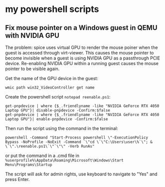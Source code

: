 # my powershell scripts

## Fix mouse pointer on a Windows guest in QEMU with NVIDIA GPU

The problem: spice uses virtual GPU to render the mouse poiner when the guest is accessed through virt-viewer. This causes the mouse pointer to become invisible when a guest is using NVIDIA GPU as a passthrough PCIE device. Re-enabling NVIDIA GPU within a running guest causes the mouse pointer to be visible again.

Get the name of the GPU device in the guest:

```
wmic path win32_VideoController get name
```

Create the powershell script `notepad reenable.ps1`:

```
get-pnpdevice | where {$_.friendlyname -like "NVIDIA GeForce RTX 4050 Laptop GPU"}| disable-pnpdevice -Confirm:$false
get-pnpdevice | where {$_.friendlyname -like "NVIDIA GeForce RTX 4050 Laptop GPU"}| enable-pnpdevice -Confirm:$false
```

Then run the script using the command in the terminal:

```
powershell -Command "Start-Process powershell \"-ExecutionPolicy Bypass -NoProfile -NoExit -Command `\"cd \`\"C:\Users\user\%`\"; & \`\".\reenable.ps1\`\"`\"\" -Verb RunAs"
```

or put the command in a .cmd file in `%userprofile%\AppData\Roaming\Microsoft\Windows\Start Menu\Programs\Startup`

The script will ask for admin rights, use keyboard to navigate to "Yes" and press Enter.
